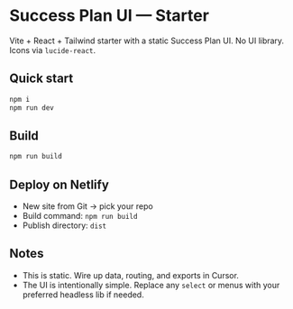# Success Plan UI — Starter

Vite + React + Tailwind starter with a static Success Plan UI. No UI library. Icons via `lucide-react`.

## Quick start
```bash
npm i
npm run dev
```

## Build
```bash
npm run build
```

## Deploy on Netlify
- New site from Git -> pick your repo
- Build command: `npm run build`
- Publish directory: `dist`

## Notes
- This is static. Wire up data, routing, and exports in Cursor.
- The UI is intentionally simple. Replace any `select` or menus with your preferred headless lib if needed.
